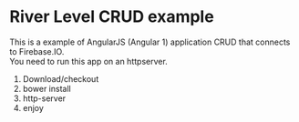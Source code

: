 River Level CRUD example
========

This is a example of AngularJS (Angular 1) application CRUD that connects to Firebase.IO.<br>
You need to run this app on an httpserver.


1. Download/checkout
2. bower install
3. http-server <project-directory>
4. enjoy
